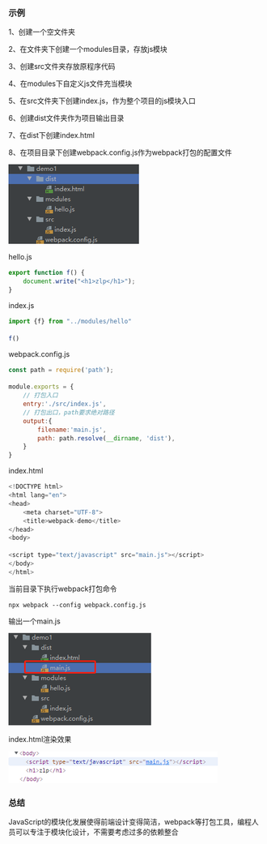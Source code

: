 ### 示例

1、创建一个空文件夹

2、在文件夹下创建一个modules目录，存放js模块

3、创建src文件夹存放原程序代码

4、在modules下自定义js文件充当模块

5、在src文件夹下创建index.js，作为整个项目的js模块入口

6、创建dist文件夹作为项目输出目录

7、在dist下创建index.html

8、在项目目录下创建webpack.config.js作为webpack打包的配置文件

![image-20210925100627111](image/image-20210925100627111.png)

hello.js

```js
export function f() {
    document.write("<h1>zlp</h1>");
}
```

index.js

```js
import {f} from "../modules/hello"

f()
```

webpack.config.js

```js
const path = require('path');

module.exports = {
    // 打包入口
    entry:'./src/index.js',
    // 打包出口，path要求绝对路径
    output:{
        filename:'main.js',
        path: path.resolve(__dirname, 'dist'),
    }
}
```

index.html

```js
<!DOCTYPE html>
<html lang="en">
<head>
    <meta charset="UTF-8">
    <title>webpack-demo</title>
</head>
<body>

<script type="text/javascript" src="main.js"></script>
</body>
</html>
```

当前目录下执行webpack打包命令

```
npx webpack --config webpack.config.js
```

输出一个main.js

![image-20210925102644962](image/image-20210925102644962.png)

index.html渲染效果

![image-20210925102724526](image/image-20210925102724526.png)

### 总结

JavaScript的模块化发展使得前端设计变得简洁，webpack等打包工具，编程人员可以专注于模块化设计，不需要考虑过多的依赖整合